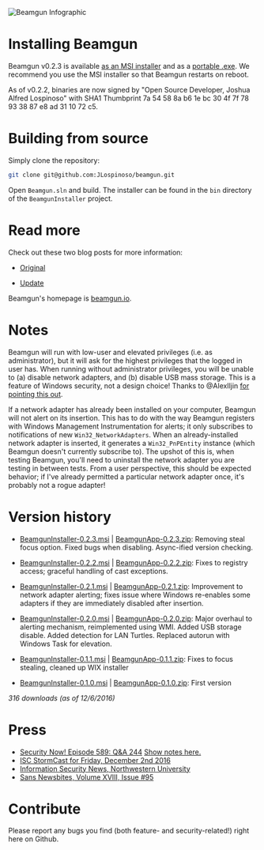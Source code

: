 ![Beamgun Infographic](https://github.com/JLospinoso/beamgun/raw/master/Readme.png)

Installing Beamgun
==

Beamgun v0.2.3 is available 
[as an MSI installer](https://s3.amazonaws.com/net.lospi.beamgun/BeamgunInstaller-0.2.3.msi) 
and as a [portable .exe](https://s3.amazonaws.com/net.lospi.beamgun/BeamgunApp-0.2.3.zip). 
We recommend you use the MSI installer so that Beamgun restarts
on reboot.

As of v0.2.2, binaries are now signed by "Open Source Developer, Joshua Alfred Lospinoso" with SHA1 Thumbprint 7a 54 58 8a b6 1e bc 30 4f 7f 78 93 38 87 e8 ad 31 10 72 c5.

Building from source
==

Simply clone the repository:
```sh
git clone git@github.com:JLospinoso/beamgun.git
```

Open `Beamgun.sln` and build. The installer can be found in the `bin` directory of the `BeamgunInstaller` project.

Read more
==

Check out these two blog posts for more information:

* [Original](https://jlospinoso.github.io/infosec/usb%20rubber%20ducky/c%23/clr/wpf/.net/security/2016/11/15/usb-rubber-ducky-defeat.html)

* [Update](https://jlospinoso.github.io/infosec/usb%20rubber%20ducky/lan%20turtle/c%23/clr/wpf/.net/security/2016/11/30/beamgun-update-poison-tap.html)

Beamgun's homepage is [beamgun.io](https://beamgun.io/).

Notes
==
Beamgun will run with low-user and elevated privileges (i.e. as administrator), but it will ask for the highest privileges that the logged in user has. When running without administrator privileges, you will be unable to (a) disable network adapters, and (b) disable USB mass storage. This is a feature of Windows security, not a design choice! Thanks to @AlexIljin [for pointing this out](https://github.com/JLospinoso/beamgun/issues/7).

If a network adapter has already been installed on your computer, Beamgun will not alert on its insertion. This has to do with the way Beamgun registers with Windows Management Instrumentation for alerts; it only subscribes to notifications of new `Win32_NetworkAdapters`. When an already-installed network adapter is inserted, it generates a `Win32_PnPEntity` instance (which Beamgun doesn't currently subscribe to). The upshot of this is, when testing Beamgun, you'll need to uninstall the network adapter you are testing in between tests. From a user perspective, this should be expected behavior; if I've already permitted a particular network adapter once, it's probably not a rogue adapter!

Version history
==
* [BeamgunInstaller-0.2.3.msi](https://s3.amazonaws.com/net.lospi.beamgun/BeamgunInstaller-0.2.3.msi) | [BeamgunApp-0.2.3.zip](https://s3.amazonaws.com/net.lospi.beamgun/BeamgunApp-0.2.3.zip): Removing steal focus option. Fixed bugs when disabling. Async-ified version checking.

* [BeamgunInstaller-0.2.2.msi](https://s3.amazonaws.com/net.lospi.beamgun/BeamgunInstaller-0.2.2.msi) | [BeamgunApp-0.2.2.zip](https://s3.amazonaws.com/net.lospi.beamgun/BeamgunApp-0.2.2.zip): Fixes to registry access; graceful handling of cast exceptions.

* [BeamgunInstaller-0.2.1.msi](https://s3.amazonaws.com/net.lospi.beamgun/BeamgunInstaller-0.2.1.msi) | [BeamgunApp-0.2.1.zip](https://s3.amazonaws.com/net.lospi.beamgun/BeamgunApp-0.2.1.zip): Improvement to network adapter alerting; fixes issue where Windows re-enables some adapters if they are immediately disabled after insertion.

* [BeamgunInstaller-0.2.0.msi](https://s3.amazonaws.com/net.lospi.beamgun/BeamgunInstaller-0.2.0.msi) | [BeamgunApp-0.2.0.zip](https://s3.amazonaws.com/net.lospi.beamgun/BeamgunApp-0.2.0.zip): Major overhaul to alerting mechanism, reimplemented using WMI. Added USB storage disable. Added detection for LAN Turtles. Replaced autorun with Windows Task for elevation.

* [BeamgunInstaller-0.1.1.msi](https://s3.amazonaws.com/net.lospi.beamgun/BeamgunInstaller-0.1.1.msi) | [BeamgunApp-0.1.1.zip](https://s3.amazonaws.com/net.lospi.beamgun/BeamgunApp-0.1.1.zip): Fixes to focus stealing, cleaned up WIX installer

* [BeamgunInstaller-0.1.0.msi](https://s3.amazonaws.com/net.lospi.beamgun/BeamgunInstaller-0.1.0.msi) | [BeamgunApp-0.1.0.zip](https://s3.amazonaws.com/net.lospi.beamgun/BeamgunApp-0.1.0.zip): First version

_316 downloads (as of 12/6/2016)_

Press
==
* [Security Now! Episode 589: Q&A 244](https://www.grc.com/securitynow.htm) [Show notes here.](https://www.grc.com/sn/SN-589-Notes.pdf)
* [ISC StormCast for Friday, December 2nd 2016](https://isc.sans.edu/podcastdetail.html)
* [Information Security News, Northwestern University](https://www.youtube.com/watch?v=Jb2dK8j94UI&feature=youtu.be)
* [Sans Newsbites, Volume XVIII, Issue #95](https://www.sans.org/newsletters/newsbites/xviii/95?utm_medium=Social&utm_source=Twitter&utm_content=SM_NB_xviii_95&utm_campaign=Newbites)

Contribute
==

Please report any bugs you find (both feature- and security-related!) right
here on Github.
